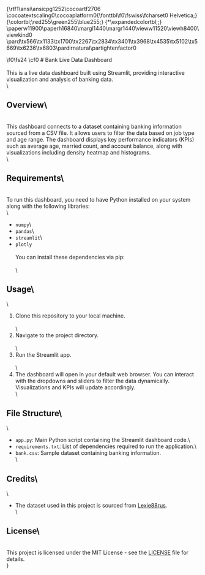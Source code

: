 {\rtf1\ansi\ansicpg1252\cocoartf2706
\cocoatextscaling0\cocoaplatform0{\fonttbl\f0\fswiss\fcharset0 Helvetica;}
{\colortbl;\red255\green255\blue255;}
{\*\expandedcolortbl;;}
\paperw11900\paperh16840\margl1440\margr1440\vieww11520\viewh8400\viewkind0
\pard\tx566\tx1133\tx1700\tx2267\tx2834\tx3401\tx3968\tx4535\tx5102\tx5669\tx6236\tx6803\pardirnatural\partightenfactor0

\f0\fs24 \cf0 # Bank Live Data Dashboard\
\
This is a live data dashboard built using Streamlit, providing interactive visualization and analysis of banking data.\
\
## Overview\
\
This dashboard connects to a dataset containing banking information sourced from a CSV file. It allows users to filter the data based on job type and age range. The dashboard displays key performance indicators (KPIs) such as average age, married count, and account balance, along with visualizations including density heatmap and histograms.\
\
## Requirements\
\
To run this dashboard, you need to have Python installed on your system along with the following libraries:\
\
- `numpy`\
- `pandas`\
- `streamlit`\
- `plotly`\
\
You can install these dependencies via pip:\
\
\
## Usage\
\
1. Clone this repository to your local machine.\
\
\
2. Navigate to the project directory.\
\
\
3. Run the Streamlit app.\
\
\
4. The dashboard will open in your default web browser. You can interact with the dropdowns and sliders to filter the data dynamically. Visualizations and KPIs will update accordingly.\
\
## File Structure\
\
- `app.py`: Main Python script containing the Streamlit dashboard code.\
- `requirements.txt`: List of dependencies required to run the application.\
- `bank.csv`: Sample dataset containing banking information.\
\
## Credits\
\
- The dataset used in this project is sourced from [Lexie88rus](https://github.com/Lexie88rus/bank-marketing-analysis).\
\
## License\
\
This project is licensed under the MIT License - see the [LICENSE](LICENSE) file for details.\
}